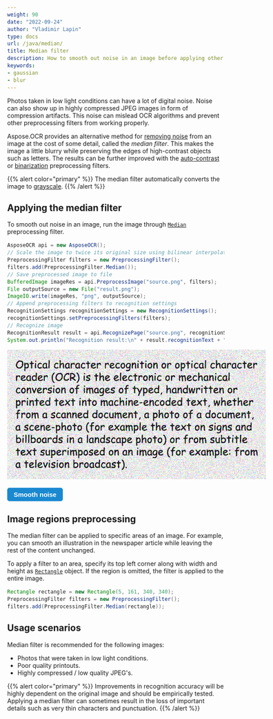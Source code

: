 ```yaml
---
weight: 90
date: "2022-09-24"
author: "Vladimir Lapin"
type: docs
url: /java/median/
title: Median filter
description: How to smooth out noise in an image before applying other preprocessing filters or performing OCR.
keywords:
- gaussian
- blur
---
```


<style>
	button {
		cursor: pointer;
		margin-right: 20px;
		padding: 7px 15px;
		border: none;
		border-radius: 5px;
		background-color: #1a89d0;
		font-weight: 700;
		font-size: 15px;
		color: #ffffff;
	}

	button:hover {
		background-color: #3071a9;
	}

	button:focus {
		outline: none;
	}

	.duo {
		position: relative;
		width: 600px;
		height: 300px;
		margin-bottom: 20px;
	}

	.duo > img {
		position: absolute;
	}
</style>

Photos taken in low light conditions can have a lot of digital noise. Noise can also show up in highly compressed JPEG images in form of compression artifacts. This noise can mislead OCR algorithms and prevent other preprocessing filters from working properly.

Aspose.OCR provides an alternative method for [removing noise](/ocr/java/denoise/) from an image at the cost of some detail, called the _median filter_. This makes the image a little blurry while preserving the edges of high-contrast objects such as letters. The results can be further improved with the [auto-contrast](/ocr/java/contrast/) or [binarization](/ocr/java/binarization/) preprocessing filters.

{{% alert color="primary" %}} 
The median filter automatically converts the image to [grayscale](/ocr/java/grayscale/).
{{% /alert %}}

## Applying the median filter

To smooth out noise in an image, run the image through [`Median`](https://reference.aspose.com/ocr/java/com.aspose.ocr/PreprocessingFilter#Median--) preprocessing filter.

```java
AsposeOCR api = new AsposeOCR();
// Scale the image to twice its original size using bilinear interpolation
PreprocessingFilter filters = new PreprocessingFilter();
filters.add(PreprocessingFilter.Median());
// Save preprocessed image to file
BufferedImage imageRes = api.PreprocessImage("source.png", filters);
File outputSource = new File("result.png");
ImageIO.write(imageRes, "png", outputSource);
// Append preprocessing filters to recognition settings
RecognitionSettings recognitionSettings = new RecognitionSettings();
recognitionSettings.setPreprocessingFilters(filters);
// Recognize image
RecognitionResult result = api.RecognizePage("source.png", recognitionSettings);
System.out.println("Recognition result:\n" + result.recognitionText + "\n\n");
```

<div class="duo">
	<img src="origin.png" alt="Noisy image" />
	<img src="result.png" alt="Smooth noise" style="display: none;" />
</div>
<button onclick="triggerSkew(this)">Smooth noise</button>
<script>
	function triggerSkew(obj)
	{
		let images = $(".duo > img");
		let skewed = images.eq(0).is(":visible");
		if(skewed)
		{
			images.eq(1).show(200);
			images.eq(0).hide(200);
			$(obj).text("Revert to original image");
		}
		else
		{
			images.eq(0).show(200);
			images.eq(1).hide(200);
			$(obj).text("Smooth noise");
		}
	}
</script>

## Image regions preprocessing

The median filter can be applied to specific areas of an image. For example, you can smooth an illustration in the newspaper article while leaving the rest of the content unchanged.

To apply a filter to an area, specify its top left corner along with width and height as [`Rectangle`](https://docs.oracle.com/javase/8/docs/api/java/awt/Rectangle.html) object. If the region is omitted, the filter is applied to the entire image.

```java
Rectangle rectangle = new Rectangle(5, 161, 340, 340);
PreprocessingFilter filters = new PreprocessingFilter();
filters.add(PreprocessingFilter.Median(rectangle));
```

## Usage scenarios

Median filter is recommended for the following images:

- Photos that were taken in low light conditions.
- Poor quality printouts.
- Highly compressed / low quality JPEG's.

{{% alert color="primary" %}}
Improvements in recognition accuracy will be highly dependent on the original image and should be empirically tested. Applying a median filter can sometimes result in the loss of important details such as very thin characters and punctuation.
{{% /alert %}}
